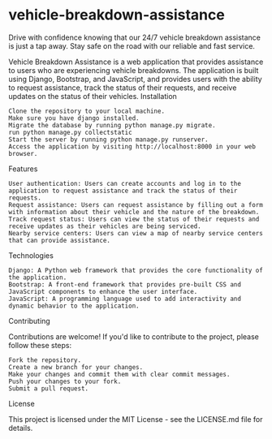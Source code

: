 # vehicle-breakdown-assistance
Drive with confidence knowing that our 24/7 vehicle breakdown assistance is just a tap away. Stay safe on the road with our reliable and fast service.

Vehicle Breakdown Assistance is a web application that provides assistance to users who are experiencing vehicle breakdowns. The application is built using Django, Bootstrap, and JavaScript, and provides users with the ability to request assistance, track the status of their requests, and receive updates on the status of their vehicles.
Installation

    Clone the repository to your local machine.
    Make sure you have django installed.
    Migrate the database by running python manage.py migrate.
    run python manage.py collectstatic
    Start the server by running python manage.py runserver.
    Access the application by visiting http://localhost:8000 in your web browser.

Features

    User authentication: Users can create accounts and log in to the application to request assistance and track the status of their requests.
    Request assistance: Users can request assistance by filling out a form with information about their vehicle and the nature of the breakdown.
    Track request status: Users can view the status of their requests and receive updates as their vehicles are being serviced.
    Nearby service centers: Users can view a map of nearby service centers that can provide assistance.

Technologies

    Django: A Python web framework that provides the core functionality of the application.
    Bootstrap: A front-end framework that provides pre-built CSS and JavaScript components to enhance the user interface.
    JavaScript: A programming language used to add interactivity and dynamic behavior to the application.

Contributing

Contributions are welcome! If you'd like to contribute to the project, please follow these steps:

    Fork the repository.
    Create a new branch for your changes.
    Make your changes and commit them with clear commit messages.
    Push your changes to your fork.
    Submit a pull request.

License

This project is licensed under the MIT License - see the LICENSE.md file for details.
